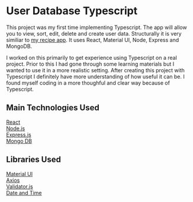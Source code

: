 # User Database Typescript

This project was my first time implementing Typescript. The app will allow you to view, sort, edit, delete and create user data. Structurally it is very similiar to [my recipe app](https://github.com/Anthony-Giusti/Recipes-Tracker). It uses React, Material UI, Node, Express and MongoDB.  

I worked on this primarily to get experience using Typescript on a real project. Prior to this I had gone through some learning materials but I wanted to use it in a more realistic setting. After creating this project with Typescript I definitely have more understanding of how useful it can be. I found myself coding in a more thoughful and clear way because of Typescript.

## Main Technologies Used

[React](https://reactjs.org/)  
[Node.js](https://nodejs.org/en/)  
[Express.js](https://expressjs.com/)  
[Mongo DB](https://www.mongodb.com/cloud/atlas)  

## Libraries Used

[Material UI](https://material-ui.com/)  
[Axios](https://www.npmjs.com/package/axios)  
[Validator.js](https://www.npmjs.com/package/validator)  
[Date and Time](https://www.npmjs.com/package/date-and-time)
